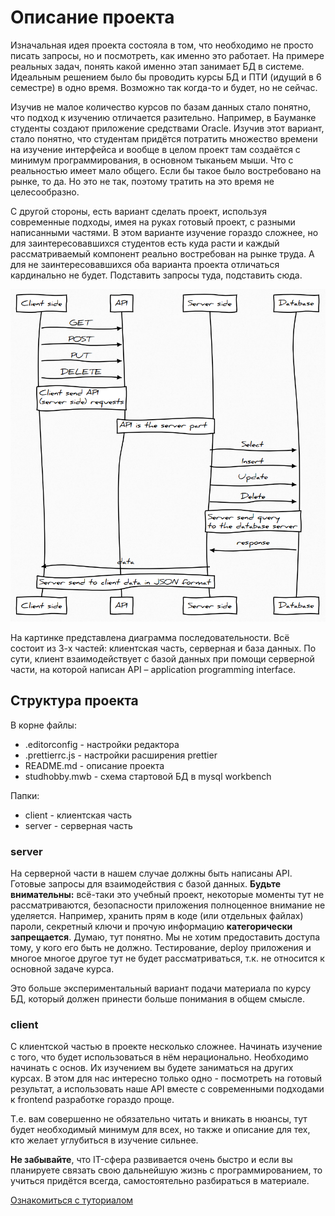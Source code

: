 # Описание проекта

Изначальная идея проекта состояла в том, что необходимо не просто писать запросы, но и посмотреть, как именно это работает. На примере реальных задач, понять какой именно этап занимает БД в системе. Идеальным решением было бы проводить курсы БД и ПТИ (идущий в 6 семестре) в одно время. Возможно так когда-то и будет, но не сейчас.

Изучив не малое количество курсов по базам данных стало понятно, что подход к изучению отличается разительно. Например, в Бауманке студенты создают приложение средствами Oracle. Изучив этот вариант, стало понятно, что студентам придётся потратить множество времени на изучение интерфейса и вообще в целом проект там создаётся с минимум программирования, в основном тыканьем мыши. Что с реальностью имеет мало общего. Если бы такое было востребовано на рынке, то да. Но это не так, поэтому тратить на это время не целесообразно.

С другой стороны, есть вариант сделать проект, используя современные подходы, имея на руках готовый проект, с разными написанными частями. В этом варианте изучение гораздо сложнее, но для заинтересовавшихся студентов есть куда расти и каждый рассматриваемый компонент реально востребован на рынке труда. А для не заинтересовавшихся оба варианта проекта отличаться кардинально не будет. Подставить запросы туда, подставить сюда.

![sequence](./diagram.PNG)

На картинке представлена диаграмма последовательности. Всё состоит из 3-х частей: клиентская часть, серверная и база данных. По сути, клиент взаимодействует с базой данных при помощи серверной части, на которой написан API – application programming interface.

## Структура проекта

В корне файлы:

-   .editorconfig - настройки редактора
-   .prettierrc.js - настройки расширения prettier
-   README.md - описание проекта
-   studhobby.mwb - схема стартовой БД в mysql workbench

Папки:

-   client - клиентская часть
-   server - серверная часть

### server

На серверной части в нашем случае должны быть написаны API. Готовые запросы для взаимодействия с базой данных. **Будьте внимательны:** всё-таки это учебный проект, некоторые моменты тут не рассматриваются, безопасности приложения полноценное внимание не уделяется. Например, хранить прям в коде (или отдельных файлах) пароли, секретный ключи и прочую информацию **категорически запрещается**. Думаю, тут понятно. Мы не хотим предоставить доступа тому, у кого его быть не должно. Тестирование, deploy приложения и многое многое другое тут не будет рассматриваться, т.к. не относится к основной задаче курса.

Это больше экспериментальный вариант подачи материала по курсу БД, который должен принести больше понимания в общем смысле.

### client

С клиентской частью в проекте несколько сложнее. Начинать изучение с того, что будет использоваться в нём нерационально. Необходимо начинать с основ. Их изучением вы будете заниматься на других курсах. В этом для нас интересно только одно - посмотреть на готовый результат, а использовать наше API вместе с современными подходами к frontend разработке гораздо проще.

Т.е. вам совершенно не обязательно читать и вникать в нюансы, тут будет необходимый минимум для всех, но также и описание для тех, кто желает углубиться в изучение сильнее.

**Не забывайте**, что IT-сфера развивается очень быстро и если вы планируете связать свою дальнейшую жизнь с программированием, то учиться придётся всегда, самостоятельно разбираться в материале.

[Ознакомиться с туториалом](./tutorial)
